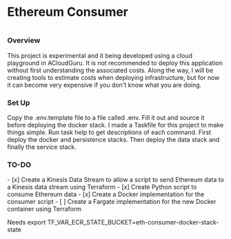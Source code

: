 <h1>Ethereum Consumer<h1>

<h3>Overview</h3>
<p>
This project is experimental and it being developed using a cloud playground in ACloudGuru. It is not recommended to deploy this application without first understanding the associated costs. Along the way, I will be creating tools to estimate costs when deploying infrastructure, but for now it can become very expensive if you don't know what you are doing.
</p>

<h3>Set Up</h3>
Copy the .env.template file to a file called .env. Fill it out and source it before deploying the docker stack.
I made a Taskfile for this project to make things simple. Run task help to get descriptions of each command. First deploy the docker and persistence stacks. Then deploy the data stack and finally the service stack.

<h3>TO-DO</h3>
- [x] Create a Kinesis Data Stream to allow a script to send Ethereum data to a Kinesis data stream using Terraform
- [x] Create Python script to consume Ethereum data
- [x] Create a Docker implementation for the consumer script
- [ ] Create a Fargate implementation for the new Docker container using Terraform

Needs export TF_VAR_ECR_STATE_BUCKET=eth-consumer-docker-stack-state